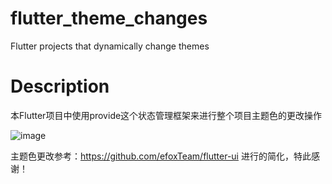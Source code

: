 # flutter_theme_changes

Flutter projects that dynamically change themes

# Description

本Flutter项目中使用provide这个状态管理框架来进行整个项目主题色的更改操作


![image](https://github.com/xuancao/AnchorsRecycleView/blob/master/anchorsRecycle.gif )

主题色更改参考：https://github.com/efoxTeam/flutter-ui 进行的简化，特此感谢！


